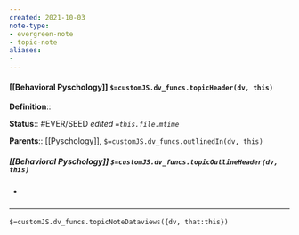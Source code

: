 ```yaml
---
created: 2021-10-03
note-type: 
- evergreen-note
- topic-note
aliases:
- 
---
```


#### [[Behavioral Pyschology]] `$=customJS.dv_funcs.topicHeader(dv, this)`



**Definition**::

**Status**::  #EVER/SEED 
*edited `=this.file.mtime`*

**Parents**:: [[Pyschology]],
`$=customJS.dv_funcs.outlinedIn(dv, this)`

##### [[Behavioral Pyschology]] `$=customJS.dv_funcs.topicOutlineHeader(dv, this)`

- 

### <hr class="dataviews"/>

`$=customJS.dv_funcs.topicNoteDataviews({dv, that:this})`

